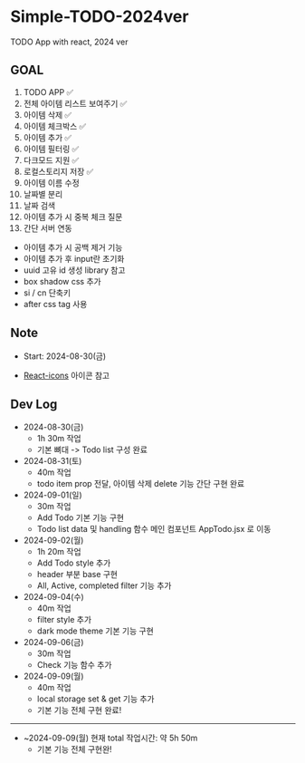 # Simple-TODO-2024ver

TODO App with react, 2024 ver

## GOAL

1. TODO APP ✅
2. 전체 아이템 리스트 보여주기 ✅
3. 아이템 삭제 ✅
4. 아이템 체크박스 ✅
5. 아이템 추가 ✅
6. 아이템 필터링 ✅
7. 다크모드 지원 ✅
8. 로컬스토리지 저장 ✅
9. 아이템 이름 수정
10. 날짜별 분리
11. 날짜 검색
12. 아이템 추가 시 중복 체크 질문
13. 간단 서버 연동

- 아이템 추가 시 공백 제거 기능
- 아이템 추가 후 input란 초기화
- uuid 고유 id 생성 library 참고
- box shadow css 추가
- si / cn 단축키
- after css tag 사용

## Note

- Start: 2024-08-30(금)

- [React-icons](https://react-icons.github.io/react-icons/) 아이콘 참고

## Dev Log

- 2024-08-30(금)
  - 1h 30m 작업
  - 기본 뼈대 -> Todo list 구성 완료
- 2024-08-31(토)
  - 40m 작업
  - todo item prop 전달, 아이템 삭제 delete 기능 간단 구현 완료
- 2024-09-01(일)
  - 30m 작업
  - Add Todo 기본 기능 구현
  - Todo list data 및 handling 함수 메인 컴포넌트 AppTodo.jsx 로 이동
- 2024-09-02(월)
  - 1h 20m 작업
  - Add Todo style 추가
  - header 부분 base 구현
  - All, Active, completed filter 기능 추가
- 2024-09-04(수)
  - 40m 작업
  - filter style 추가
  - dark mode theme 기본 기능 구현
- 2024-09-06(금)
  - 30m 작업
  - Check 기능 함수 추가
- 2024-09-09(월)
  - 40m 작업
  - local storage set & get 기능 추가
  - 기본 기능 전체 구현 완료!

---

- ~2024-09-09(월) 현재 total 작업시간: 약 5h 50m
  - 기본 기능 전체 구현완!
